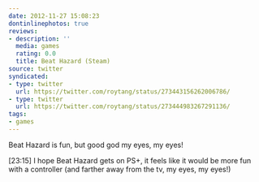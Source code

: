 ```yaml
---
date: 2012-11-27 15:08:23
dontinlinephotos: true
reviews:
- description: ''
  media: games
  rating: 0.0
  title: Beat Hazard (Steam)
source: twitter
syndicated:
- type: twitter
  url: https://twitter.com/roytang/status/273443156262006786/
- type: twitter
  url: https://twitter.com/roytang/status/273444983267291136/
tags:
- games
---
```


Beat Hazard is fun, but good god my eyes, my eyes!

<time>[23:15]</time> I hope Beat Hazard gets on PS+, it feels like it would be more fun with a controller (and farther away from the tv, my eyes, my eyes!)